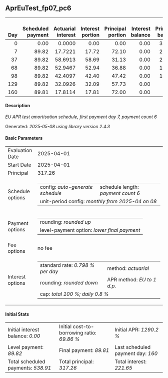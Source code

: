 <h2>AprEuTest_fp07_pc6</h2>
<table>
    <thead style="vertical-align: bottom;">
        <th style="text-align: right;">Day</th>
        <th style="text-align: right;">Scheduled payment</th>
        <th style="text-align: right;">Actuarial interest</th>
        <th style="text-align: right;">Interest portion</th>
        <th style="text-align: right;">Principal portion</th>
        <th style="text-align: right;">Interest balance</th>
        <th style="text-align: right;">Principal balance</th>
        <th style="text-align: right;">Total actuarial interest</th>
        <th style="text-align: right;">Total interest</th>
        <th style="text-align: right;">Total principal</th>
    </thead>
    <tr style="text-align: right;">
        <td class="ci00">0</td>
        <td class="ci01" style="white-space: nowrap;">0.00</td>
        <td class="ci02">0.0000</td>
        <td class="ci03">0.00</td>
        <td class="ci04">0.00</td>
        <td class="ci05">0.00</td>
        <td class="ci06">317.26</td>
        <td class="ci07">0.0000</td>
        <td class="ci08">0.00</td>
        <td class="ci09">0.00</td>
    </tr>
    <tr style="text-align: right;">
        <td class="ci00">7</td>
        <td class="ci01" style="white-space: nowrap;">89.82</td>
        <td class="ci02">17.7221</td>
        <td class="ci03">17.72</td>
        <td class="ci04">72.10</td>
        <td class="ci05">0.00</td>
        <td class="ci06">245.16</td>
        <td class="ci07">17.7221</td>
        <td class="ci08">17.72</td>
        <td class="ci09">72.10</td>
    </tr>
    <tr style="text-align: right;">
        <td class="ci00">37</td>
        <td class="ci01" style="white-space: nowrap;">89.82</td>
        <td class="ci02">58.6913</td>
        <td class="ci03">58.69</td>
        <td class="ci04">31.13</td>
        <td class="ci05">0.00</td>
        <td class="ci06">214.03</td>
        <td class="ci07">76.4134</td>
        <td class="ci08">76.41</td>
        <td class="ci09">103.23</td>
    </tr>
    <tr style="text-align: right;">
        <td class="ci00">68</td>
        <td class="ci01" style="white-space: nowrap;">89.82</td>
        <td class="ci02">52.9467</td>
        <td class="ci03">52.94</td>
        <td class="ci04">36.88</td>
        <td class="ci05">0.00</td>
        <td class="ci06">177.15</td>
        <td class="ci07">129.3602</td>
        <td class="ci08">129.35</td>
        <td class="ci09">140.11</td>
    </tr>
    <tr style="text-align: right;">
        <td class="ci00">98</td>
        <td class="ci01" style="white-space: nowrap;">89.82</td>
        <td class="ci02">42.4097</td>
        <td class="ci03">42.40</td>
        <td class="ci04">47.42</td>
        <td class="ci05">0.00</td>
        <td class="ci06">129.73</td>
        <td class="ci07">171.7699</td>
        <td class="ci08">171.75</td>
        <td class="ci09">187.53</td>
    </tr>
    <tr style="text-align: right;">
        <td class="ci00">129</td>
        <td class="ci01" style="white-space: nowrap;">89.82</td>
        <td class="ci02">32.0926</td>
        <td class="ci03">32.09</td>
        <td class="ci04">57.73</td>
        <td class="ci05">0.00</td>
        <td class="ci06">72.00</td>
        <td class="ci07">203.8625</td>
        <td class="ci08">203.84</td>
        <td class="ci09">245.26</td>
    </tr>
    <tr style="text-align: right;">
        <td class="ci00">160</td>
        <td class="ci01" style="white-space: nowrap;">89.81</td>
        <td class="ci02">17.8114</td>
        <td class="ci03">17.81</td>
        <td class="ci04">72.00</td>
        <td class="ci05">0.00</td>
        <td class="ci06">0.00</td>
        <td class="ci07">221.6739</td>
        <td class="ci08">221.65</td>
        <td class="ci09">317.26</td>
    </tr>
</table>
<h4>Description</h4>
<p><i>EU APR test amortisation schedule, first payment day 7, payment count 6</i></p>
<p>Generated: <i>2025-05-08 using library version 2.4.3</i></p>
<h4>Basic Parameters</h4>
<table>
    <tr>
        <td>Evaluation Date</td>
        <td>2025-04-01</td>
    </tr>
    <tr>
        <td>Start Date</td>
        <td>2025-04-01</td>
    </tr>
    <tr>
        <td>Principal</td>
        <td>317.26</td>
    </tr>
    <tr>
        <td>Schedule options</td>
        <td>
            <table>
                <tr>
                    <td>config: <i>auto-generate schedule</i></td>
                    <td>schedule length: <i><i>payment count</i> 6</i></td>
                </tr>
                <tr>
                    <td colspan="2" style="white-space: nowrap;">unit-period config: <i>monthly from 2025-04 on 08</i></td>
                </tr>
            </table>
        </td>
    </tr>
    <tr>
        <td>Payment options</td>
        <td>
            <table>
                <tr>
                    <td>rounding: <i>rounded up</i></td>
                </tr>
                <tr>
                    <td>level-payment option: <i>lower&nbsp;final&nbsp;payment</i></td>
                </tr>
            </table>
        </td>
    </tr>
    <tr>
        <td>Fee options</td>
        <td>no fee
        </td>
    </tr>
    <tr>
        <td>Interest options</td>
        <td>
            <table>
                <tr>
                    <td>standard rate: <i>0.798 % per day</i></td>
                    <td>method: <i>actuarial</i></td>
                </tr>
                <tr>
                    <td>rounding: <i>rounded down</i></td>
                    <td>APR method: <i>EU to 1 d.p.</i></td>
                </tr>
                <tr>
                    <td colspan="2">cap: <i>total 100 %; daily 0.8 %</td>
                </tr>
            </table>
        </td>
    </tr>
</table>
<h4>Initial Stats</h4>
<table>
    <tr>
        <td>Initial interest balance: <i>0.00</i></td>
        <td>Initial cost-to-borrowing ratio: <i>69.86 %</i></td>
        <td>Initial APR: <i>1290.2 %</i></td>
    </tr>
    <tr>
        <td>Level payment: <i>89.82</i></td>
        <td>Final payment: <i>89.81</i></td>
        <td>Last scheduled payment day: <i>160</i></td>
    </tr>
    <tr>
        <td>Total scheduled payments: <i>538.91</i></td>
        <td>Total principal: <i>317.26</i></td>
        <td>Total interest: <i>221.65</i></td>
    </tr>
</table>